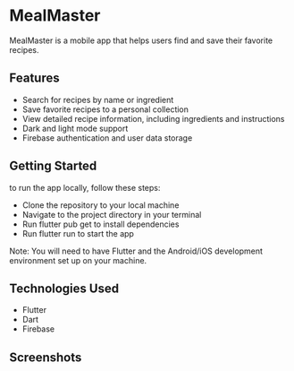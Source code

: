 # MealMaster

MealMaster is a mobile app that helps users find and save their favorite recipes.

## Features

- Search for recipes by name or ingredient
- Save favorite recipes to a personal collection
- View detailed recipe information, including ingredients and instructions
- Dark and light mode support
- Firebase authentication and user data storage

## Getting Started

to run the app locally, follow these steps:

- Clone the repository to your local machine
- Navigate to the project directory in your terminal
- Run flutter pub get to install dependencies
- Run flutter run to start the app

Note: You will need to have Flutter and the Android/iOS development environment set up on your machine.

## Technologies Used
- Flutter
- Dart
- Firebase

## Screenshots
